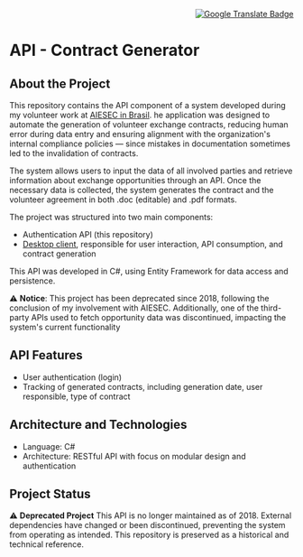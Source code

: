 <p align="right">
  <a href="https://github.com/guialmeidan/apiContratos/blob/master/README-pt.md">
    <img src="https://img.shields.io/badge/PORTUGUESE-4285F4?style=flat&logo=googletranslate&logoColor=white" alt="Google Translate Badge">
  </a>
</p>

# API - Contract Generator

## About the Project

This repository contains the API component of a system developed during my volunteer work at [AIESEC in Brasil](https://aiesec.org.br/). he application was designed to automate the generation of volunteer exchange contracts, reducing human error during data entry and ensuring alignment with the organization's internal compliance policies — since mistakes in documentation sometimes led to the invalidation of contracts.

The system allows users to input the data of all involved parties and retrieve information about exchange opportunities through an API. Once the necessary data is collected, the system generates the contract and the volunteer agreement in both .doc (editable) and .pdf formats.

The project was structured into two main components:

- Authentication API (this repository)
- [Desktop client](https://github.com/guialmeidan/ContractGenerator), responsible for user interaction, API consumption, and contract generation

This API was developed in C#, using Entity Framework for data access and persistence.

⚠️ **Notice**: This project has been deprecated since 2018, following the conclusion of my involvement with AIESEC. Additionally, one of the third-party APIs used to fetch opportunity data was discontinued, impacting the system's current functionality

## API Features

- User authentication (login)
- Tracking of generated contracts, including generation date, user responsible, type of contract

## Architecture and Technologies

- Language: C#
- Architecture: RESTful API with focus on modular design and authentication

## Project Status

⚠️ **Deprecated Project**
This API is no longer maintained as of 2018. External dependencies have changed or been discontinued, preventing the system from operating as intended. This repository is preserved as a historical and technical reference.
